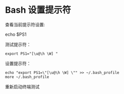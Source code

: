 
# Bash 设置提示符
查看当前提示符设置:

echo $PS1

测试提示符：

```
export PS1="[\u@\h \W] "
```

设置提示符：

```
echo "export PS1=\"[\u@\h \W] \"" >> ~/.bash_profile
more ~/.bash_profile
```

重新启动终端测试
